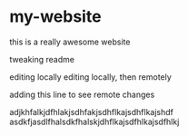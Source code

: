 # my-website

this is a really awesome website

tweaking readme

editing locally
editing locally, then remotely

adding this line to see remote changes


adjkhfalkjdfhlakjsdhfakjsdhflkajsdhflkajshdf
asdkfjasdlfhalsdkfhalskjdhflkajsdfhlkajsdfhlkj
